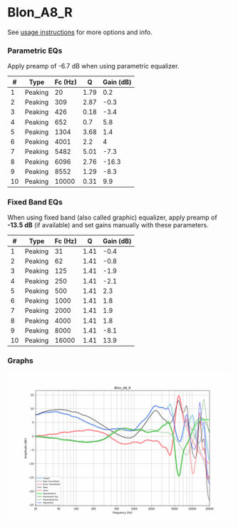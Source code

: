 # Blon_A8_R
See [usage instructions](https://github.com/jaakkopasanen/AutoEq#usage) for more options and info.

### Parametric EQs
Apply preamp of -6.7 dB when using parametric equalizer.

|   # | Type    |   Fc (Hz) |    Q |   Gain (dB) |
|-----|---------|-----------|------|-------------|
|   1 | Peaking |        20 | 1.79 |         0.2 |
|   2 | Peaking |       309 | 2.87 |        -0.3 |
|   3 | Peaking |       426 | 0.18 |        -3.4 |
|   4 | Peaking |       652 | 0.7  |         5.8 |
|   5 | Peaking |      1304 | 3.68 |         1.4 |
|   6 | Peaking |      4001 | 2.2  |         4   |
|   7 | Peaking |      5482 | 5.01 |        -7.3 |
|   8 | Peaking |      6096 | 2.76 |       -16.3 |
|   9 | Peaking |      8552 | 1.29 |        -8.3 |
|  10 | Peaking |     10000 | 0.31 |         9.9 |

### Fixed Band EQs
When using fixed band (also called graphic) equalizer, apply preamp of **-13.5 dB** (if available) and set gains manually with these parameters.

|   # | Type    |   Fc (Hz) |    Q |   Gain (dB) |
|-----|---------|-----------|------|-------------|
|   1 | Peaking |        31 | 1.41 |        -0.4 |
|   2 | Peaking |        62 | 1.41 |        -0.8 |
|   3 | Peaking |       125 | 1.41 |        -1.9 |
|   4 | Peaking |       250 | 1.41 |        -2.1 |
|   5 | Peaking |       500 | 1.41 |         2.3 |
|   6 | Peaking |      1000 | 1.41 |         1.8 |
|   7 | Peaking |      2000 | 1.41 |         1.9 |
|   8 | Peaking |      4000 | 1.41 |         1.8 |
|   9 | Peaking |      8000 | 1.41 |        -8.1 |
|  10 | Peaking |     16000 | 1.41 |        13.9 |

### Graphs
![](./Blon_A8_R.png)
